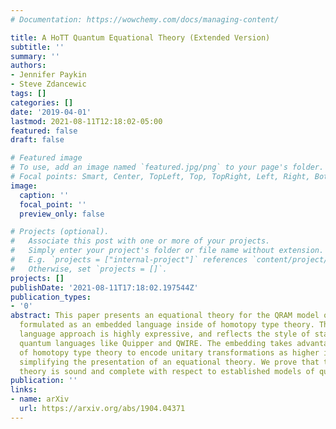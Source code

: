 ```yaml
---
# Documentation: https://wowchemy.com/docs/managing-content/

title: A HoTT Quantum Equational Theory (Extended Version)
subtitle: ''
summary: ''
authors:
- Jennifer Paykin
- Steve Zdancewic
tags: []
categories: []
date: '2019-04-01'
lastmod: 2021-08-11T12:18:02-05:00
featured: false
draft: false

# Featured image
# To use, add an image named `featured.jpg/png` to your page's folder.
# Focal points: Smart, Center, TopLeft, Top, TopRight, Left, Right, BottomLeft, Bottom, BottomRight.
image:
  caption: ''
  focal_point: ''
  preview_only: false

# Projects (optional).
#   Associate this post with one or more of your projects.
#   Simply enter your project's folder or file name without extension.
#   E.g. `projects = ["internal-project"]` references `content/project/deep-learning/index.md`.
#   Otherwise, set `projects = []`.
projects: []
publishDate: '2021-08-11T17:18:02.197544Z'
publication_types:
- '0'
abstract: This paper presents an equational theory for the QRAM model of quantum computation,
  formulated as an embedded language inside of homotopy type theory. The embedded
  language approach is highly expressive, and reflects the style of state-of-the art
  quantum languages like Quipper and QWIRE. The embedding takes advantage of features
  of homotopy type theory to encode unitary transformations as higher inductive paths,
  simplifying the presentation of an equational theory. We prove that this equational
  theory is sound and complete with respect to established models of quantum computation.
publication: ''
links:
- name: arXiv
  url: https://arxiv.org/abs/1904.04371
---
```

